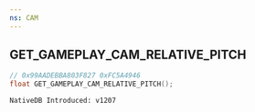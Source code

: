 ```yaml
---
ns: CAM
---
```

## GET_GAMEPLAY_CAM_RELATIVE_PITCH

```c
// 0x99AADEBBA803F827 0xFC5A4946
float GET_GAMEPLAY_CAM_RELATIVE_PITCH();
```

```
NativeDB Introduced: v1207
```

